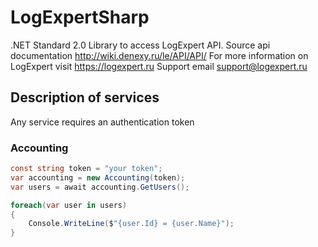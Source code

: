 # LogExpertSharp
.NET Standard 2.0 Library to access LogExpert API.
Source api documentation http://wiki.denexy.ru/le/API/API/
For more information on LogExpert visit https://logexpert.ru
Support email support@logexpert.ru

## Description of services
Any service requires an authentication token

### Accounting

```c#
const string token = "your token";
var accounting = new Accounting(token);
var users = await accounting.GetUsers();

foreach(var user in users)
{
    Console.WriteLine($"{user.Id} = {user.Name}");
}
```
